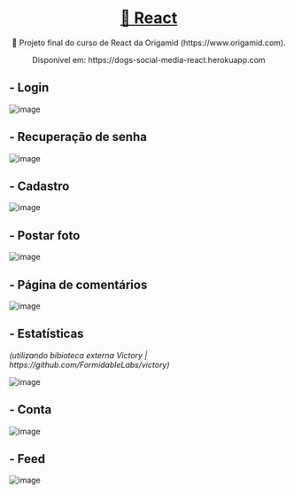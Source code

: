 <h1 align="center">
    <a href="https://pt-br.reactjs.org/">🔗 React</a>
</h1>
<p align="center">🚀 Projeto final do curso de React da Origamid (https://www.origamid.com).</p>
<p align="center">Disponível em: https://dogs-social-media-react.herokuapp.com</p>

<h2>- Login </h2>

![image](https://user-images.githubusercontent.com/70142962/147471260-3ee45387-72fc-48e3-9278-6ceeb95df972.png)

<h2>- Recuperação de senha </h2>

![image](https://user-images.githubusercontent.com/70142962/147471406-b6a21ead-f0b6-4eff-a714-660e3bc0bf5e.png)

<h2>- Cadastro </h2>

![image](https://user-images.githubusercontent.com/70142962/147471512-cf686588-3f10-4c9d-ba7c-8a921807259f.png)

<h2>- Postar foto </h2>

![image](https://user-images.githubusercontent.com/70142962/147471830-4ed3dd55-8413-4dee-a71d-589fe5686cb9.png)

<h2>- Página de comentários </h2>

![image](https://user-images.githubusercontent.com/70142962/147471948-284565a3-8d3d-458c-84e6-cb80081dad46.png)

<h2>- Estatísticas </h2> <i>(utilizando bibioteca externa Victory | https://github.com/FormidableLabs/victory)</i>

![image](https://user-images.githubusercontent.com/70142962/147472214-4dab464f-e723-453c-8f84-7b60c0ac2332.png)

<h2>- Conta </h2>

![image](https://user-images.githubusercontent.com/70142962/147472506-cbe547f0-0e43-4fab-a0bd-f72c72b6e41e.png)

<h2>- Feed </h2>

![image](https://user-images.githubusercontent.com/70142962/147472607-82ee10c9-7036-4714-b1a2-3f7d1e7a274c.png)




